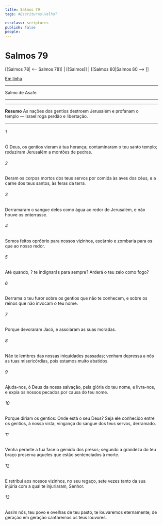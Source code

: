 ```yaml
---
title: Salmos 79
tags: #Escrituras\VelhoT

cssclass: scriptures
publish: false
people:
---
```


# Salmos 79
[[Salmos 78| <-- Salmos 78]] | [[Salmos]] | [[Salmos 80|Salmos 80 --> ]]

[Em linha](https://churchofjesuschrist.org/study/scriptures/ot/ps/79?lang=por)

---
Salmo de Asafe.

---

---
__Resumo__
As nações dos gentios destroem Jerusalém e profanam o templo — Israel roga perdão e libertação.

---
###### 1 
Ó Deus, os gentios vieram à tua herança; contaminaram o teu santo templo; reduziram Jerusalém a montões de pedras.

###### 2 
Deram os corpos mortos dos teus servos por comida às aves dos céus, e a carne dos teus santos, às feras da terra.

###### 3 
Derramaram o sangue deles como água ao redor de Jerusalém, e não houve  os enterrasse.

###### 4 
Somos feitos opróbrio para nossos vizinhos, escárnio e zombaria para os que  ao nosso redor.

###### 5 
Até quando, ?  te indignarás para sempre? Arderá o teu zelo como fogo?

###### 6 
Derrama o teu furor sobre os gentios que não te conhecem, e sobre os reinos que não invocam o teu nome.

###### 7 
Porque devoraram Jacó, e assolaram as suas moradas.

###### 8 
Não te lembres das nossas iniquidades passadas; venham depressa a nós as tuas misericórdias, pois  estamos muito abatidos.

###### 9 
Ajuda-nos, ó Deus da nossa salvação, pela glória do teu nome, e livra-nos, e expia os nossos pecados por causa do teu nome.

###### 10 
Porque diriam os gentios: Onde está o seu Deus? Seja ele conhecido entre os gentios, à nossa vista,  vingança do sangue dos teus servos,  derramado.

###### 11 
Venha perante a tua face o gemido dos presos; segundo a grandeza do teu braço preserva aqueles que estão sentenciados à morte.

###### 12 
E retribui aos nossos vizinhos, no seu regaço, sete vezes tanto da sua injúria com a qual te injuriaram, Senhor.

###### 13 
Assim nós, teu povo e ovelhas de teu pasto, te louvaremos eternamente; de geração em geração cantaremos os teus louvores.

